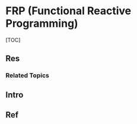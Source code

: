 # FRP (Functional Reactive Programming)

[TOC]



## Res

### Related Topics



## Intro



## Ref

[函数响应式编程 ( FRP ) 从入门到"放弃"——基础概念篇]: https://halfrost.com/functional_reactive_programming_concept/
[函数式编程和响应式编程]:https://blog.csdn.net/johnWcheung/article/details/73136476
[『状态』驱动的世界：ReactiveCocoa]: https://draveness.me/racsignal/
